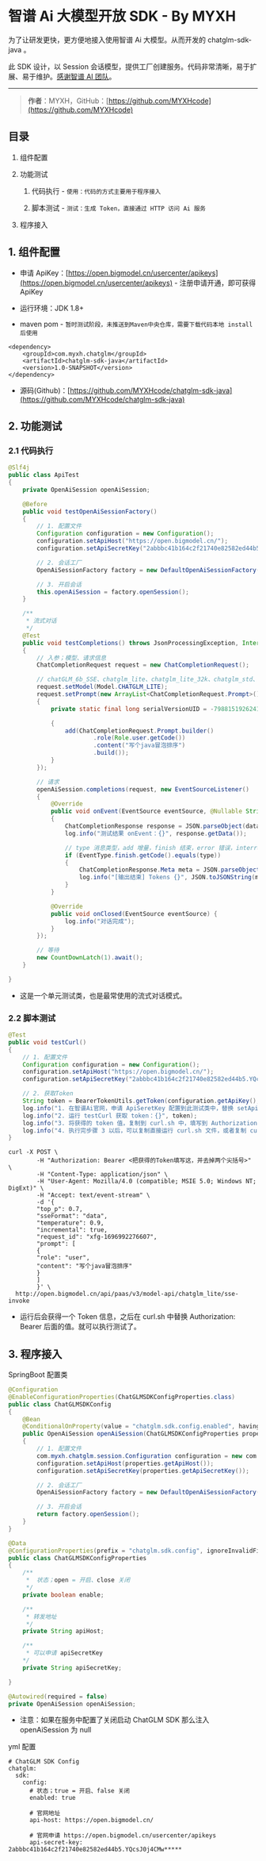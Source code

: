 # 智谱 Ai 大模型开放 SDK - By MYXH

为了让研发更快，更方便地接入使用智谱 Ai 大模型。从而开发的 chatglm-sdk-java 。

此 SDK 设计，以 Session 会话模型，提供工厂创建服务。代码非常清晰，易于扩展、易于维护。[感谢智谱 AI 团队](https://www.zhipuai.cn/)。

---

> **作者**：MYXH，GitHub：[https://github.com/MYXHcode](https://github.com/MYXHcode)

## 目录

1. 组件配置

2. 功能测试

    1. 代码执行 - `使用：代码的方式主要用于程序接入`

    2. 脚本测试 - `测试：生成 Token，直接通过 HTTP 访问 Ai 服务`

3. 程序接入

## 1. 组件配置

- 申请 ApiKey：[https://open.bigmodel.cn/usercenter/apikeys](https://open.bigmodel.cn/usercenter/apikeys) - 注册申请开通，即可获得 ApiKey

- 运行环境：JDK 1.8+

- maven pom - `暂时测试阶段，未推送到Maven中央仓库，需要下载代码本地 install 后使用`

```pom
<dependency>
    <groupId>com.myxh.chatglm</groupId>
    <artifactId>chatglm-sdk-java</artifactId>
    <version>1.0-SNAPSHOT</version>
</dependency>
```

- 源码(Github)：[https://github.com/MYXHcode/chatglm-sdk-java](https://github.com/MYXHcode/chatglm-sdk-java)

## 2. 功能测试

### 2.1 代码执行

```java
@Slf4j
public class ApiTest
{
    private OpenAiSession openAiSession;

    @Before
    public void testOpenAiSessionFactory()
    {
        // 1. 配置文件
        Configuration configuration = new Configuration();
        configuration.setApiHost("https://open.bigmodel.cn/");
        configuration.setApiSecretKey("2abbbc41b164c2f21740e82582ed44b5.YQcsJ0j4CMw*****");

        // 2. 会话工厂
        OpenAiSessionFactory factory = new DefaultOpenAiSessionFactory(configuration);

        // 3. 开启会话
        this.openAiSession = factory.openSession();
    }

    /**
     * 流式对话
     */
    @Test
    public void testCompletions() throws JsonProcessingException, InterruptedException
    {
        // 入参；模型、请求信息
        ChatCompletionRequest request = new ChatCompletionRequest();

        // chatGLM_6b_SSE、chatglm_lite、chatglm_lite_32k、chatglm_std、chatglm_pro
        request.setModel(Model.CHATGLM_LITE);
        request.setPrompt(new ArrayList<ChatCompletionRequest.Prompt>()
        {
            private static final long serialVersionUID = -7988151926241837899L;

            {
                add(ChatCompletionRequest.Prompt.builder()
                        .role(Role.user.getCode())
                        .content("写个java冒泡排序")
                        .build());
            }
        });

        // 请求
        openAiSession.completions(request, new EventSourceListener()
        {
            @Override
            public void onEvent(EventSource eventSource, @Nullable String id, @Nullable String type, String data)
            {
                ChatCompletionResponse response = JSON.parseObject(data, ChatCompletionResponse.class);
                log.info("测试结果 onEvent：{}", response.getData());

                // type 消息类型，add 增量，finish 结束，error 错误，interrupted 中断
                if (EventType.finish.getCode().equals(type))
                {
                    ChatCompletionResponse.Meta meta = JSON.parseObject(response.getMeta(), ChatCompletionResponse.Meta.class);
                    log.info("[输出结束] Tokens {}", JSON.toJSONString(meta));
                }
            }

            @Override
            public void onClosed(EventSource eventSource) {
                log.info("对话完成");
            }
        });

        // 等待
        new CountDownLatch(1).await();
    }

}
```

- 这是一个单元测试类，也是最常使用的流式对话模式。

### 2.2 脚本测试

```java
@Test
public void testCurl()
{
    // 1. 配置文件
    Configuration configuration = new Configuration();
    configuration.setApiHost("https://open.bigmodel.cn/");
    configuration.setApiSecretKey("2abbbc41b164c2f21740e82582ed44b5.YQcsJ0j4CMw*****");

    // 2. 获取Token
    String token = BearerTokenUtils.getToken(configuration.getApiKey(), configuration.getApiSecret());
    log.info("1. 在智谱Ai官网，申请 ApiSeretKey 配置到此测试类中，替换 setApiSecretKey 值。 https://open.bigmodel.cn/usercenter/apikeys");
    log.info("2. 运行 testCurl 获取 token：{}", token);
    log.info("3. 将获得的 token 值，复制到 curl.sh 中，填写到 Authorization: Bearer 后面");
    log.info("4. 执行完步骤 3 以后，可以复制直接运行 curl.sh 文件，或者复制 curl.sh 文件内容到控制台/终端/ApiPost中运行");
}
```

```shell
curl -X POST \
        -H "Authorization: Bearer <把获得的Token填写这，并去掉两个尖括号>" \
        -H "Content-Type: application/json" \
        -H "User-Agent: Mozilla/4.0 (compatible; MSIE 5.0; Windows NT; DigExt)" \
        -H "Accept: text/event-stream" \
        -d '{
        "top_p": 0.7,
        "sseFormat": "data",
        "temperature": 0.9,
        "incremental": true,
        "request_id": "xfg-1696992276607",
        "prompt": [
        {
        "role": "user",
        "content": "写个java冒泡排序"
        }
        ]
        }' \
  http://open.bigmodel.cn/api/paas/v3/model-api/chatglm_lite/sse-invoke
```

- 运行后会获得一个 Token 信息，之后在 curl.sh 中替换 Authorization: Bearer 后面的值。就可以执行测试了。

## 3. 程序接入

SpringBoot 配置类

```java
@Configuration
@EnableConfigurationProperties(ChatGLMSDKConfigProperties.class)
public class ChatGLMSDKConfig
{
    @Bean
    @ConditionalOnProperty(value = "chatglm.sdk.config.enabled", havingValue = "true", matchIfMissing = false)
    public OpenAiSession openAiSession(ChatGLMSDKConfigProperties properties)
    {
        // 1. 配置文件
        com.myxh.chatglm.session.Configuration configuration = new com.myxh.chatglm.session.Configuration();
        configuration.setApiHost(properties.getApiHost());
        configuration.setApiSecretKey(properties.getApiSecretKey());

        // 2. 会话工厂
        OpenAiSessionFactory factory = new DefaultOpenAiSessionFactory(configuration);

        // 3. 开启会话
        return factory.openSession();
    }
}

@Data
@ConfigurationProperties(prefix = "chatglm.sdk.config", ignoreInvalidFields = true)
public class ChatGLMSDKConfigProperties
{
    /**
     *  状态；open = 开启、close 关闭
     */
    private boolean enable;

    /**
     * 转发地址
     */
    private String apiHost;

    /**
     * 可以申请 apiSecretKey
    */
    private String apiSecretKey;

}
```

```java
@Autowired(required = false)
private OpenAiSession openAiSession;
```

- 注意：如果在服务中配置了关闭启动 ChatGLM SDK 那么注入 openAiSession 为 null

yml 配置

```pom
# ChatGLM SDK Config
chatglm:
  sdk:
    config:
      # 状态；true = 开启、false 关闭
      enabled: true

      # 官网地址
      api-host: https://open.bigmodel.cn/

      # 官网申请 https://open.bigmodel.cn/usercenter/apikeys
      api-secret-key: 2abbbc41b164c2f21740e82582ed44b5.YQcsJ0j4CMw*****
```
